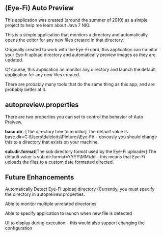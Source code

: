 (Eye-Fi) Auto Preview
--------------

This application was created (around the summer of 2010) as a simple project to help me learn about Java 7 NIO.

This is a simple application that monitors a directory and automatically opens the editor for any new files created in that directory.

Originally created to work with the Eye-Fi card, this application can monitor your Eye-fi upload directory and automatically preview images as they are updated.

Of course, this application an monitor any directory and launch the default application for any new files created.

There are probably many tools that do the same thing as this app, and are probably better at it.

autopreview.properties
-------
There are two properties you can set to control the behavior of Auto Preivew.

__base.dir__=[The directory tree to monitor]
The default value is base.dir=C:\\Users\\dalelotts\\Pictures\\Eye-Fi\\ - obvously you should change this to a directory that exists on your machine.

__sub.dir.format__[The sub directory format used by the Eye-Fi uploader]
The default value is sub.dir.format=YYYY\\MM\\dd - this means that Eye-Fi uploads the files to a custom date formatted directed.


Future Enhancements
-----
Automatically Detect Eye-Fi upload directory (Currently, you must specify the directory in autopreivew.properties.

Able to monitor multiple unrelated directories

Able to specify application to launch when new file is detected

UI to display during execution - this would also support changing the configuration

